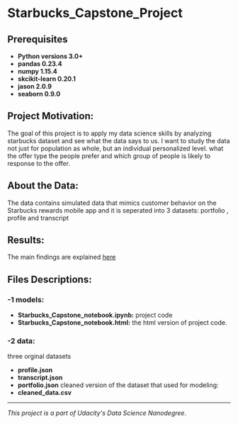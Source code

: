 # Starbucks_Capstone_Project

## Prerequisites
- **Python versions 3.0+**
- **pandas 0.23.4**
- **numpy 1.15.4**
- **skcikit-learn 0.20.1**
- **jason 2.0.9**
- **seaborn 0.9.0**

## Project Motivation:
The goal of this project is to apply my data science  skills by analyzing starbucks dataset and see what the data says to us. I want to study the data not just for population as whole, but an individual personalized level. what the offer type the people prefer and which group of people is likely to response  to the offer. 

 ## About the Data:
The data contains simulated data that mimics customer behavior on the Starbucks rewards mobile app and it is seperated into 3 datasets: portfolio , profile and transcript
 
 ## Results:
 The main findings are explained [here](https://medium.com/@rawan.khurissi/data-exploration-on-starbucks-dataset-64f2fa563be3) 
 
 ## Files Descriptions:
 ### -1 **models:**
 - **Starbucks_Capstone_notebook.ipynb:** project code
  - **Starbucks_Capstone_notebook.html:** the html version of  project code.
  ### -2 **data:** 
 three orginal datasets
 - **profile.json**  
 - **transcript.json** 
 - **portfolio.json**
 cleaned version of the dataset that used for modeling:
 - **cleaned_data.csv** 
 
-----------------------------------------------------------------------------------------------------------------
 *This project is a part of Udacity's Data Science Nanodegree*.
